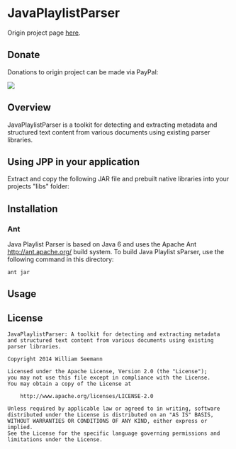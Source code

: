 JavaPlaylistParser
============================

Origin project page <a href="https://github.com/wseemann/JavaPlaylistParser">here</a>.

Donate
------------

Donations to origin project can be made via PayPal:

<a href="https://www.paypal.com/cgi-bin/webscr?cmd=_s-xclick&hosted_button_id=4KK2RERB2VKL8" alt="PayPal - The safer, easier way to pay online!">
  <img src="https://www.paypalobjects.com/en_US/i/btn/btn_donateCC_LG.gif">
</a>

Overview
--------

JavaPlaylistParser is a toolkit for detecting and extracting metadata and structured text content from various documents using existing parser libraries.

Using JPP in your application
------------

Extract and copy the following JAR file and prebuilt native libraries into your projects "libs" folder:

Installation
------------

### Ant

Java Playlist Parser is based on Java 6 and uses the Apache Ant <http://ant.apache.org/>
build system. To build Java Playlist sParser, use the following command in this directory:

    ant jar

Usage
------------



License
------------

```
JavaPlaylistParser: A toolkit for detecting and extracting metadata and structured text content from various documents using existing parser libraries.

Copyright 2014 William Seemann

Licensed under the Apache License, Version 2.0 (the "License");
you may not use this file except in compliance with the License.
You may obtain a copy of the License at

    http://www.apache.org/licenses/LICENSE-2.0

Unless required by applicable law or agreed to in writing, software
distributed under the License is distributed on an "AS IS" BASIS,
WITHOUT WARRANTIES OR CONDITIONS OF ANY KIND, either express or implied.
See the License for the specific language governing permissions and
limitations under the License.

